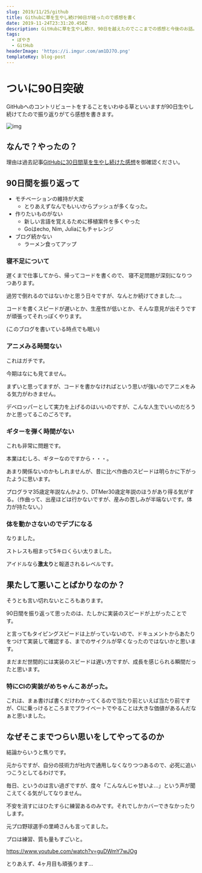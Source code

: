```yaml
---
slug: 2019/11/25/github
title: Githubに草を生やし続け90日が経ったので感想を書く
date: 2019-11-24T23:31:20.450Z
description: GitHubに草を生やし続け、90日を越えたのでここまでの感想と今後のお話。
tags:
  - ぼやき
  - GitHub
headerImage: 'https://i.imgur.com/am1DJ7O.png'
templateKey: blog-post
---
```

# ついに90日突破

GitHubへのコントリビュートをすることをいわゆる草といいますが90日生やし続けてたので振り返りがてら感想を書きます。

![img](https://i.imgur.com/am1DJ7O.png)

## なんで？やったの？

理由は過去記事[GitHubに30日間草を生やし続けた感想](https://blog.tubone-project24.xyz/2019/09/27/github-weed)を御確認ください。

## 90日間を振り返って

- モチベーションの維持が大変
  - とりあえずなんでもいいからプッシュが多くなった。
- 作りたいものがない
  - 新しい言語を覚えるために移植案件を多くやった
  - Goはecho, Nim, Juliaにもチャレンジ
- ブログ続かない
  - ラーメン食ってアップ
  
### 寝不足について

遅くまで仕事してから、帰ってコードを書くので、
寝不足問題が深刻になりつつあります。

過労で倒れるのではないかと思う日々ですが、なんとか続けてきました…。

コードを書くスピードが遅いとか、生産性が低いとか、そんな意見が出そうですが頑張ってそれっぽくやります。

(このブログを書いている時点でも眠い)

### アニメみる時間ない

これはガチです。

今期はなにも見てません。

まずいと思ってますが、コードを書かなければという思いが強いのでアニメをみる気力がわきません。

デベロッパーとして実力を上げるのはいいのですが、こんな人生でいいのだろうかと思ってるこのごろです。

### ギターを弾く時間がない

これも非常に問題です。

本業はむしろ、ギターなのですから・・・。

あまり関係ないのかもしれませんが、昔に比べ作曲のスピードは明らかに下がったように思います。

プログラマ35歳定年説なんかより、DTMer30歳定年説のほうがあり得る気がする。（作曲って、出産ほどは行かないですが、産みの苦しみが半端ないです。体力が持たない。）

### 体を動かさないのでデブになる

なりました。

ストレスも相まって5キロくらい太りました。

アイドルなら**激太り**と報道されるレベルです。

## 果たして悪いことばかりなのか？

そうとも言い切れないところもあります。

90日間を振り返って思ったのは、たしかに実装のスピードが上がったことです。

と言ってもタイピングスピードは上がっていないので、ドキュメントからあたりをつけて実装して確認する、までのサイクルが早くなったのではないかと思います。

まだまだ世間的には実装のスピードは遅い方ですが、成長を感じられる瞬間だったと思います。

### 特にCIの実装がめちゃんこあがった。

これは、まぁ書けば書くだけわかってくるので当たり前といえば当たり前ですが、CIに乗っけるところまでプライベートでやることは大きな価値があるんだなぁと思いました。

## なぜそこまでつらい思いをしてやってるのか

結論からいうと焦りです。

元からですが、自分の技術力が社内で通用しなくなりつつあるので、必死に追いつこうとしてるわけです。

毎日、というのは言い過ぎですが、度々「こんなんじゃ甘いよ…」という声が聞こえてくる気がしてなりません。

不安を消すにはひたすらに練習あるのみです。それでしかカバーできなかったりします。

元プロ野球選手の里崎さんも言ってました。

プロは練習、質も量もすごいと。

https://www.youtube.com/watch?v=guDWmY7wJOg

とりあえず、4ヶ月目も頑張ります…
